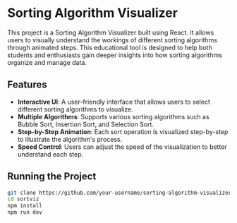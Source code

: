 # Sorting Algorithm Visualizer

This project is a Sorting Algorithm Visualizer built using React. It allows users to visually understand the workings of different sorting algorithms through animated steps. This educational tool is designed to help both students and enthusiasts gain deeper insights into how sorting algorithms organize and manage data.

## Features

- **Interactive UI**: A user-friendly interface that allows users to select different sorting algorithms to visualize.
- **Multiple Algorithms**: Supports various sorting algorithms such as Bubble Sort, Insertion Sort, and Selection Sort.
- **Step-by-Step Animation**: Each sort operation is visualized step-by-step to illustrate the algorithm's process.
- **Speed Control**: Users can adjust the speed of the visualization to better understand each step.

## Running the Project
```bash
git clone https://github.com/your-username/sorting-algorithm-visualizer.git
cd sortviz
npm install
npm run dev
